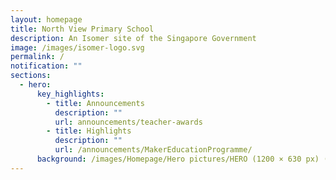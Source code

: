 ```yaml
---
layout: homepage
title: North View Primary School
description: An Isomer site of the Singapore Government
image: /images/isomer-logo.svg
permalink: /
notification: ""
sections:
  - hero:
      key_highlights:
        - title: Announcements
          description: ""
          url: announcements/teacher-awards
        - title: Highlights
          description: ""
          url: /announcements/MakerEducationProgramme/
      background: /images/Homepage/Hero pictures/HERO (1200 × 630 px) (1).gif
---
```

